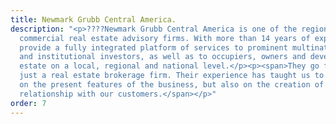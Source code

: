 ```yaml
---
title: Newmark Grubb Central America.
description: "<p>????Newmark Grubb Central America is one of the region's leading
  commercial real estate advisory firms. With more than 14 years of experience, we
  provide a fully integrated platform of services to prominent multinational corporations
  and institutional investors, as well as to occupiers, owners and developers of real
  estate on a local, regional and national level.</p><p><span>They go far beyond being
  just a real estate brokerage firm. Their experience has taught us to focus not only
  on the present features of the business, but also on the creation of a long term
  relationship with our customers.</span></p>"
order: 7
---
```


